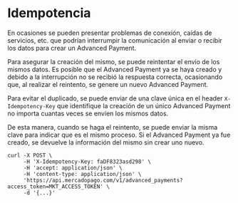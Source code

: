# Idempotencia

En ocasiones se pueden presentar problemas de conexión, caídas de servicios, etc. que podrían interrumpir la comunicación al enviar o recibir los datos para crear un Advanced Payment.

Para asegurar la creación del mismo, se puede reintentar el envío de los mismos datos. Es posible que el Advanced Payment ya se haya creado y debido a la interrupción no se recibió la respuesta correcta, ocasionando que, al realizar el reintento, se genere un nuevo Advanced Payment.

Para evitar el duplicado, se puede enviar de una clave única en el header `X-Idempotency-Key` que identifique la creación de un único Advanced Payment no importa cuantas veces se envíen los mismos datos.

De esta manera, cuando se haga el reintento, se puede enviar la misma clave para indicar que es el mismo proceso. Si el Advanced Payment ya fue creado, se devuelve la información del mismo sin crear uno nuevo.

```curl
curl -X POST \
     -H 'X-Idempotency-Key: faDF8323asd298' \
     -H 'accept: application/json' \
     -H 'content-type: application/json' \
     'https://api.mercadopago.com/v1/advanced_payments?access_token=MKT_ACCESS_TOKEN' \
     -d '{...}'
```